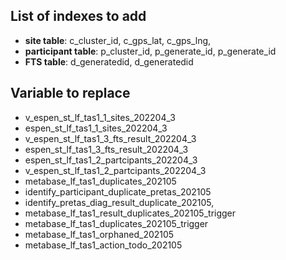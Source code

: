 ## List of indexes to add

- **site table**: c_cluster_id, c_gps_lat, c_gps_lng,
- **participant table**: p_cluster_id, p_generate_id, p_generate_id
- **FTS table**: d_generatedid, d_generatedid

## Variable to replace

- v_espen_st_lf_tas1_1_sites_202204_3
- espen_st_lf_tas1_1_sites_202204_3
- v_espen_st_lf_tas1_3_fts_result_202204_3
- espen_st_lf_tas1_3_fts_result_202204_3
- espen_st_lf_tas1_2_partcipants_202204_3
- v_espen_st_lf_tas1_2_partcipants_202204_3
- metabase_lf_tas1_duplicates_202105
- identify_participant_duplicate_pretas_202105
- identify_pretas_diag_result_duplicate_202105,
- metabase_lf_tas1_result_duplicates_202105_trigger
- metabase_lf_tas1_duplicates_202105_trigger
- metabase_lf_tas1_orphaned_202105
- metabase_lf_tas1_action_todo_202105
